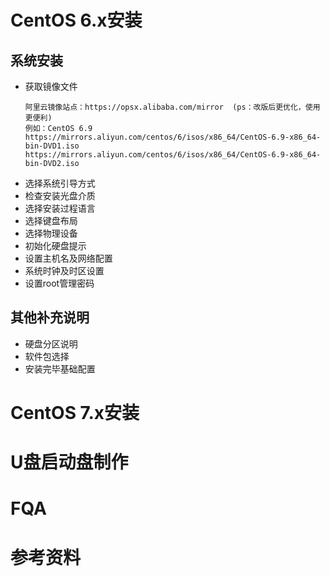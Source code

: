 # CentOS 6.x安装
## 系统安装
- 获取镜像文件
  ``` text
  阿里云镜像站点：https://opsx.alibaba.com/mirror  (ps：改版后更优化，使用更便利)
  例如：CentOS 6.9
  https://mirrors.aliyun.com/centos/6/isos/x86_64/CentOS-6.9-x86_64-bin-DVD1.iso
  https://mirrors.aliyun.com/centos/6/isos/x86_64/CentOS-6.9-x86_64-bin-DVD2.iso
  ```
- 选择系统引导方式
- 检查安装光盘介质
- 选择安装过程语言
- 选择键盘布局
- 选择物理设备
- 初始化硬盘提示
- 设置主机名及网络配置
- 系统时钟及时区设置
- 设置root管理密码

## 其他补充说明
- 硬盘分区说明
- 软件包选择
- 安装完毕基础配置

# CentOS 7.x安装
# U盘启动盘制作
# FQA
# 参考资料
